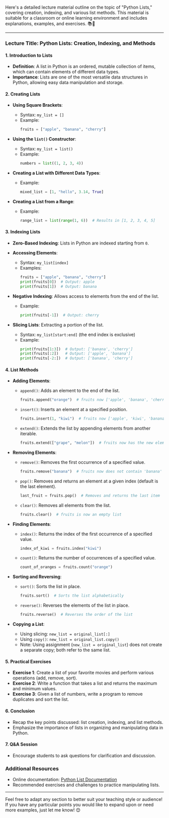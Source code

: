 Here's a detailed lecture material outline on the topic of "Python Lists," covering creation, indexing, and various list methods. This material is suitable for a classroom or online learning environment and includes explanations, examples, and exercises. 📚🐍

---

### Lecture Title: Python Lists: Creation, Indexing, and Methods

#### 1. Introduction to Lists
- **Definition**: A list in Python is an ordered, mutable collection of items, which can contain elements of different data types.
- **Importance**: Lists are one of the most versatile data structures in Python, allowing easy data manipulation and storage.

#### 2. Creating Lists
- **Using Square Brackets**:
  - Syntax: `my_list = []`
  - Example:
    ```python
    fruits = ["apple", "banana", "cherry"]
    ```
  
- **Using the `list()` Constructor**:
  - Syntax: `my_list = list()`
  - Example:
    ```python
    numbers = list((1, 2, 3, 4))
    ```

- **Creating a List with Different Data Types**:
  - Example:
    ```python
    mixed_list = [1, "hello", 3.14, True]
    ```

- **Creating a List from a Range**:
  - Example:
    ```python
    range_list = list(range(1, 6))  # Results in [1, 2, 3, 4, 5]
    ```

#### 3. Indexing Lists
- **Zero-Based Indexing**: Lists in Python are indexed starting from `0`.
- **Accessing Elements**:
  - Syntax: `my_list[index]`
  - Examples:
    ```python
    fruits = ["apple", "banana", "cherry"]
    print(fruits[0])  # Output: apple
    print(fruits[1])  # Output: banana
    ```

- **Negative Indexing**: Allows access to elements from the end of the list.
  - Example:
    ```python
    print(fruits[-1])  # Output: cherry
    ```

- **Slicing Lists**: Extracting a portion of the list.
  - Syntax: `my_list[start:end]` (the end index is exclusive)
  - Example:
    ```python
    print(fruits[1:3])  # Output: ['banana', 'cherry']
    print(fruits[:2])   # Output: ['apple', 'banana']
    print(fruits[-2:])  # Output: ['banana', 'cherry']
    ```

#### 4. List Methods
- **Adding Elements**:
  - `append()`: Adds an element to the end of the list.
    ```python
    fruits.append("orange")  # fruits now ['apple', 'banana', 'cherry', 'orange']
    ```
  - `insert()`: Inserts an element at a specified position.
    ```python
    fruits.insert(1, "kiwi")  # fruits now ['apple', 'kiwi', 'banana', 'cherry', 'orange']
    ```
  - `extend()`: Extends the list by appending elements from another iterable.
    ```python
    fruits.extend(["grape", "melon"])  # fruits now has the new elements added at the end
    ```

- **Removing Elements**:
  - `remove()`: Removes the first occurrence of a specified value.
    ```python
    fruits.remove("banana")  # fruits now does not contain 'banana'
    ```
  - `pop()`: Removes and returns an element at a given index (default is the last element).
    ```python
    last_fruit = fruits.pop()  # Removes and returns the last item
    ```
  - `clear()`: Removes all elements from the list.
    ```python
    fruits.clear()  # fruits is now an empty list
    ```

- **Finding Elements**:
  - `index()`: Returns the index of the first occurrence of a specified value.
    ```python
    index_of_kiwi = fruits.index("kiwi")
    ```
  - `count()`: Returns the number of occurrences of a specified value.
    ```python
    count_of_oranges = fruits.count("orange")
    ```

- **Sorting and Reversing**:
  - `sort()`: Sorts the list in place.
    ```python
    fruits.sort()  # Sorts the list alphabetically
    ```
  - `reverse()`: Reverses the elements of the list in place.
    ```python
    fruits.reverse()  # Reverses the order of the list
    ```

- **Copying a List**:
  - Using slicing: `new_list = original_list[:]`
  - Using `copy()`: `new_list = original_list.copy()`
  - Note: Using assignment (`new_list = original_list`) does not create a separate copy; both refer to the same list.

#### 5. Practical Exercises
- **Exercise 1**: Create a list of your favorite movies and perform various operations (add, remove, sort).
- **Exercise 2**: Write a function that takes a list and returns the maximum and minimum values.
- **Exercise 3**: Given a list of numbers, write a program to remove duplicates and sort the list.

#### 6. Conclusion
- Recap the key points discussed: list creation, indexing, and list methods.
- Emphasize the importance of lists in organizing and manipulating data in Python.

#### 7. Q&A Session
- Encourage students to ask questions for clarification and discussion.

### Additional Resources
- Online documentation: [Python List Documentation](https://docs.python.org/3/tutorial/datastructures.html#more-on-lists)
- Recommended exercises and challenges to practice manipulating lists.

---

Feel free to adapt any section to better suit your teaching style or audience! If you have any particular points you would like to expand upon or need more examples, just let me know! 😊
